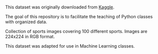 This dataset was originally downloaded from [Kaggle](https://www.kaggle.com/datasets/gpiosenka/sports-classification).

The goal of this repository is to facilitate the teaching of Python classes with organized data.

Collection of sports images covering 100 different sports. Images are 224x224 in RGB format. 

This dataset was adapted for use in Machine Learning classes.